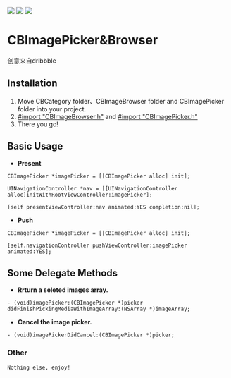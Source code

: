 ![](http://ww1.sinaimg.cn/large/006tNc79gw1f6b1cxb5o2j30aq0crwhc.jpg)
![](http://ww1.sinaimg.cn/large/006tNc79gw1f6b1cvec90j30ar0cq0v7.jpg)
![](http://ww1.sinaimg.cn/large/006tNc79gw1f6b1ctwck3j30an0co41g.jpg)

# CBImagePicker&Browser

创意来自dribbble

## Installation

1. Move CBCategory folder、CBImageBrowser folder and CBImagePicker folder into your project.
2. <u>#import "CBImageBrowser.h"</u> and <u>#import "CBImagePicker.h"</u> 
3. There you go!

## Basic Usage

- **Present**

```
CBImagePicker *imagePicker = [[CBImagePicker alloc] init];

UINavigationController *nav = [[UINavigationController alloc]initWithRootViewController:imagePicker];

[self presentViewController:nav animated:YES completion:nil];
```

- **Push**

```
CBImagePicker *imagePicker = [[CBImagePicker alloc] init];

[self.navigationController pushViewController:imagePicker animated:YES];
```

## Some Delegate Methods

- **Rrturn a seleted images array.**

```
- (void)imagePicker:(CBImagePicker *)picker didFinishPickingMediaWithImageArray:(NSArray *)imageArray;
```

- **Cancel the image picker.**

```
- (void)imagePickerDidCancel:(CBImagePicker *)picker;
```

### Other

```
Nothing else, enjoy!
```
